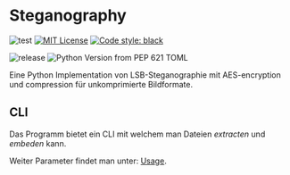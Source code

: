 # Steganography
![test](https://github.com/Samhuw8a/Steganography/actions/workflows/test.yml/badge.svg) 
[![MIT License](https://img.shields.io/badge/License-MIT-green.svg)](https://choosealicense.com/licenses/mit/) <a href="https://github.com/psf/black"><img alt="Code style: black" src="https://img.shields.io/badge/code%20style-black-000000.svg"></a>

![release](https://img.shields.io/github/v/release/Samhuw8a/Steganography)
![Python Version from PEP 621 TOML](https://img.shields.io/python/required-version-toml?tomlFilePath=https%3A%2F%2Fraw.githubusercontent.com%2FSamhuw8a%2FSteganography%2Fmaster%2Fpyproject.toml&color=d8634c)


Eine Python Implementation von LSB-Steganographie mit AES-encryption und compression für unkomprimierte Bildformate.
## CLI
Das Programm bietet ein CLI mit welchem man Dateien *extracten* und *embeden* kann.

Weiter Parameter findet man unter: [Usage](docs/main_usage.md).
